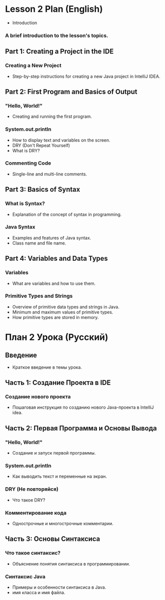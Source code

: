 # Lesson 2 Plan (English)

- Introduction

### A brief introduction to the lesson's topics.

## Part 1: Creating a Project in the IDE

### Creating a New Project

- Step-by-step instructions for creating a new Java project in IntelliJ IDEA.

## Part 2: First Program and Basics of Output

### "Hello, World!"

- Creating and running the first program.

### System.out.println

- How to display text and variables on the screen.
- DRY (Don't Repeat Yourself)
- What is DRY?

### Commenting Code

- Single-line and multi-line comments.

## Part 3: Basics of Syntax

### What is Syntax?

- Explanation of the concept of syntax in programming.

### Java Syntax

- Examples and features of Java syntax.
- Class name and file name.

## Part 4: Variables and Data Types

### Variables

- What are variables and how to use them.

### Primitive Types and Strings

- Overview of primitive data types and strings in Java.
- Minimum and maximum values of primitive types.
- How primitive types are stored in memory.


# План 2 Урока (Русский)

## Введение

- Краткое введение в темы урока.

## Часть 1: Создание Проекта в IDE

### Создание нового проекта

- Пошаговая инструкция по созданию нового Java-проекта в IntelliJ idea.

## Часть 2: Первая Программа и Основы Вывода

### "Hello, World!"

- Создание и запуск первой программы.

### System.out.println

- Как выводить текст и переменные на экран.

### DRY (Не повторяйся)

- Что такое DRY?

### Комментирование кода

- Однострочные и многострочные комментарии.

## Часть 3: Основы Синтаксиса

### Что такое синтаксис?

- Объяснение понятия синтаксиса в программировании.

### Синтаксис Java

- Примеры и особенности синтаксиса в Java.
- имя класса и имя файла.

[//]: # (## Часть 4: Переменные и Типы Данных)

[//]: # ()
[//]: # (### Переменные)

[//]: # ()
[//]: # (- Что такое переменные и как их использовать.)

[//]: # ()
[//]: # (### Примитивные типы и строки)

[//]: # ()
[//]: # (- Обзор примитивных типов данных и строк в Java.)

[//]: # (- Минимальные и максимальные значения примитивных типов.)

[//]: # (- Как примитивные типы хранятся в памяти.)

[//]: # (## Часть 5: Математические Операции)

[//]: # ()

[//]: # (### Сложение, Вычитание, Умножение, Деление)

[//]: # (- Как выполнять базовые математические операции.)

[//]: # ()

[//]: # (### Остаток от деления)

[//]: # (- Что такое остаток от деления и как его использовать.)

